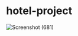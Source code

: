 # hotel-project

![Screenshot (681)](https://github.com/eedrisofficial/hotel-project/assets/103757525/494c1a18-1c42-408d-b1eb-9174678fbca9)
